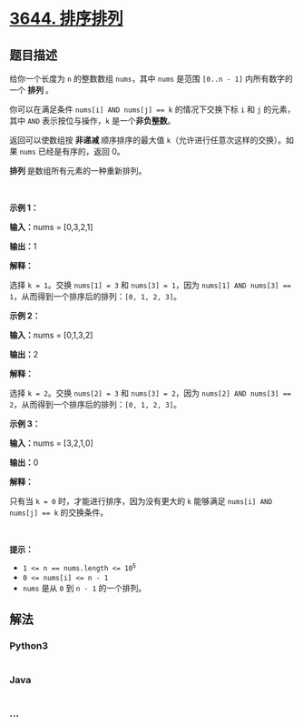 # [3644. 排序排列](https://leetcode.cn/problems/maximum-k-to-sort-a-permutation)

## 题目描述

<!-- 这里写题目描述 -->

<p>给你一个长度为 <code>n</code> 的整数数组 <code>nums</code>，其中 <code>nums</code> 是范围 <code>[0..n - 1]</code> 内所有数字的一个&nbsp;<strong>排列&nbsp;</strong>。</p>

<p>你可以在满足条件 <code>nums[i] AND nums[j] == k</code> 的情况下交换下标&nbsp;<code>i</code> 和 <code>j</code> 的元素，其中 <code>AND</code> 表示按位与操作，<code>k</code> 是一个<strong>非负整数</strong>。</p>

<p>返回可以使数组按&nbsp;<strong>非递减&nbsp;</strong>顺序排序的最大值 <code>k</code>（允许进行任意次这样的交换）。如果 <code>nums</code> 已经是有序的，返回 0。</p>

<p><strong>排列&nbsp;</strong>是数组所有元素的一种重新排列。</p>

<p>&nbsp;</p>

<p><strong class="example">示例 1：</strong></p>

<div class="example-block">
<p><strong>输入：</strong><span class="example-io">nums = [0,3,2,1]</span></p>

<p><strong>输出：</strong><span class="example-io">1</span></p>

<p><strong>解释：</strong></p>

<p>选择 <code>k = 1</code>。交换 <code>nums[1] = 3</code> 和 <code>nums[3] = 1</code>，因为 <code>nums[1] AND nums[3] == 1</code>，从而得到一个排序后的排列：<code>[0, 1, 2, 3]</code>。</p>
</div>

<p><strong class="example">示例 2：</strong></p>

<div class="example-block">
<p><strong>输入：</strong><span class="example-io">nums = [0,1,3,2]</span></p>

<p><strong>输出：</strong><span class="example-io">2</span></p>

<p><strong>解释：</strong></p>

<p>选择 <code>k = 2</code>。交换 <code>nums[2] = 3</code> 和 <code>nums[3] = 2</code>，因为 <code>nums[2] AND nums[3] == 2</code>，从而得到一个排序后的排列：<code>[0, 1, 2, 3]</code>。</p>
</div>

<p><strong class="example">示例 3：</strong></p>

<div class="example-block">
<p><strong>输入：</strong><span class="example-io">nums = [3,2,1,0]</span></p>

<p><strong>输出：</strong><span class="example-io">0</span></p>

<p><strong>解释：</strong></p>

<p>只有当 <code>k = 0</code> 时，才能进行排序，因为没有更大的 <code>k</code> 能够满足 <code>nums[i] AND nums[j] == k</code> 的交换条件。</p>
</div>

<p>&nbsp;</p>

<p><strong>提示：</strong></p>

<ul>
	<li><code>1 &lt;= n == nums.length &lt;= 10<sup>5</sup></code></li>
	<li><code>0 &lt;= nums[i] &lt;= n - 1</code></li>
	<li><code>nums</code> 是从 <code>0</code> 到 <code>n - 1</code> 的一个排列。</li>
</ul>


## 解法

<!-- 这里可写通用的实现逻辑 -->

<!-- tabs:start -->

### **Python3**

<!-- 这里可写当前语言的特殊实现逻辑 -->

```python

```

### **Java**

<!-- 这里可写当前语言的特殊实现逻辑 -->

```java

```

### **...**

```

```

<!-- tabs:end -->
